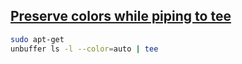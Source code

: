 
## [Preserve colors while piping to tee](https://superuser.com/questions/352697/preserve-colors-while-piping-to-tee)
```bash
sudo apt-get 
unbuffer ls -l --color=auto | tee
```
<!--stackedit_data:
eyJoaXN0b3J5IjpbMjE4NTk4MzI5XX0=
-->